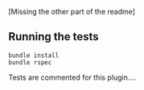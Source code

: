 [Missing the other part of the readme]

## Running the tests

```
bundle install
bundle rspec
```

Tests are commented for this plugin....
